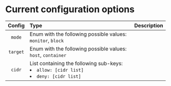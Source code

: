 # Current configuration options


| Config | Type | Description |
|:------:|:----|:-----------:|
| `mode` | Enum with the following possible values: `monitor`, `block` | |
| `target` | Enum with the following possible values: `host`, `container` | |
| `cidr` | List containing the following sub-keys:<br><li>`allow: [cidr list]`</li><li>`deny: [cidr list]`</li>| |